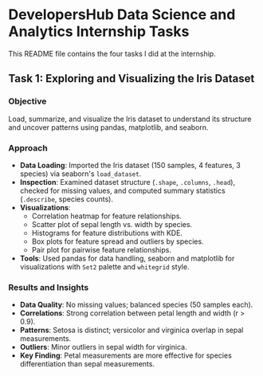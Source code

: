 # DevelopersHub Data Science and Analytics Internship Tasks

This README file contains the four tasks I did at the internship.

## Task 1: Exploring and Visualizing the Iris Dataset

### Objective
Load, summarize, and visualize the Iris dataset to understand its structure and uncover patterns using pandas, matplotlib, and seaborn.

### Approach
- **Data Loading**: Imported the Iris dataset (150 samples, 4 features, 3 species) via seaborn's `load_dataset`.
- **Inspection**: Examined dataset structure (`.shape`, `.columns`, `.head`), checked for missing values, and computed summary statistics (`.describe`, species counts).
- **Visualizations**:
  - Correlation heatmap for feature relationships.
  - Scatter plot of sepal length vs. width by species.
  - Histograms for feature distributions with KDE.
  - Box plots for feature spread and outliers by species.
  - Pair plot for pairwise feature relationships.
- **Tools**: Used pandas for data handling, seaborn and matplotlib for visualizations with `Set2` palette and `whitegrid` style.

### Results and Insights
- **Data Quality**: No missing values; balanced species (50 samples each).
- **Correlations**: Strong correlation between petal length and width (r > 0.9).
- **Patterns**: Setosa is distinct; versicolor and virginica overlap in sepal measurements.
- **Outliers**: Minor outliers in sepal width for virginica.
- **Key Finding**: Petal measurements are more effective for species differentiation than sepal measurements.
